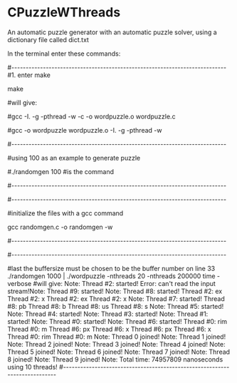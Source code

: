 # CPuzzleWThreads
An automatic puzzle generator with an automatic puzzle solver, using a dictionary file called dict.txt


In the terminal enter these commands:

#---------------------------------------------------------------------------
#1. enter make

make

#will give: 

#gcc -I. -g -pthread -w   -c -o wordpuzzle.o wordpuzzle.c

#gcc -o wordpuzzle wordpuzzle.o -I. -g -pthread -w


#---------------------------------------------------------------------------

#using 100 as an example to generate puzzle

#./randomgen 100 #is the command


#---------------------------------------------------------------------------

#---------------------------------------------------------------------------

#initialize the files with a gcc command 

gcc randomgen.c -o randomgen -w

#---------------------------------------------------------------------------

#---------------------------------------------------------------------------

#last the buffersize must be chosen to be the buffer number on line 33
./randomgen 1000 | ./wordpuzzle -nthreads 20 -nthreads 200000 time -verbose
#will give:
Note: Thread #2: started!
Error: can't read the input stream!Note: Thread #9: started!
Note: Thread #8: started!
Thread #2: ex
Thread #2: x
Thread #2: ex
Thread #2: x
Note: Thread #7: started!
Thread #8: pb
Thread #8: b
Thread #8: us
Thread #8: s
Note: Thread #5: started!
Note: Thread #4: started!
Note: Thread #3: started!
Note: Thread #1: started!
Note: Thread #0: started!
Note: Thread #6: started!
Thread #0: rim
Thread #0: m
Thread #6: px
Thread #6: x
Thread #6: px
Thread #6: x
Thread #0: rim
Thread #0: m
Note: Thread 0 joined!
Note: Thread 1 joined!
Note: Thread 2 joined!
Note: Thread 3 joined!
Note: Thread 4 joined!
Note: Thread 5 joined!
Note: Thread 6 joined!
Note: Thread 7 joined!
Note: Thread 8 joined!
Note: Thread 9 joined!
Note: Total time: 74957809 nanoseconds using 10 threads!
#---------------------------------------------------------------------------
